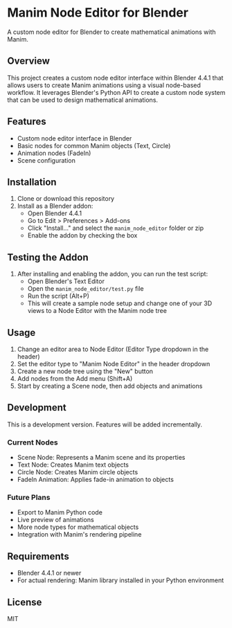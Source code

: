 # Manim Node Editor for Blender

A custom node editor for Blender to create mathematical animations with Manim.

## Overview

This project creates a custom node editor interface within Blender 4.4.1 that allows users to create Manim animations using a visual node-based workflow. It leverages Blender's Python API to create a custom node system that can be used to design mathematical animations.

## Features

- Custom node editor interface in Blender
- Basic nodes for common Manim objects (Text, Circle)
- Animation nodes (FadeIn)
- Scene configuration

## Installation

1. Clone or download this repository
2. Install as a Blender addon:
   - Open Blender 4.4.1
   - Go to Edit > Preferences > Add-ons
   - Click "Install..." and select the `manim_node_editor` folder or zip
   - Enable the addon by checking the box

## Testing the Addon

1. After installing and enabling the addon, you can run the test script:
   - Open Blender's Text Editor
   - Open the `manim_node_editor/test.py` file
   - Run the script (Alt+P)
   - This will create a sample node setup and change one of your 3D views to a Node Editor with the Manim node tree

## Usage

1. Change an editor area to Node Editor (Editor Type dropdown in the header)
2. Set the editor type to "Manim Node Editor" in the header dropdown
3. Create a new node tree using the "New" button
4. Add nodes from the Add menu (Shift+A)
5. Start by creating a Scene node, then add objects and animations

## Development 

This is a development version. Features will be added incrementally.

### Current Nodes

- Scene Node: Represents a Manim scene and its properties
- Text Node: Creates Manim text objects
- Circle Node: Creates Manim circle objects
- FadeIn Animation: Applies fade-in animation to objects

### Future Plans

- Export to Manim Python code
- Live preview of animations
- More node types for mathematical objects
- Integration with Manim's rendering pipeline

## Requirements

- Blender 4.4.1 or newer
- For actual rendering: Manim library installed in your Python environment

## License

MIT 